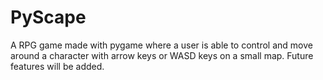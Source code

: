 # PyScape
A RPG game made with pygame where a user is able to control and move around a character with arrow keys or WASD keys on a small map. Future features will be added.
